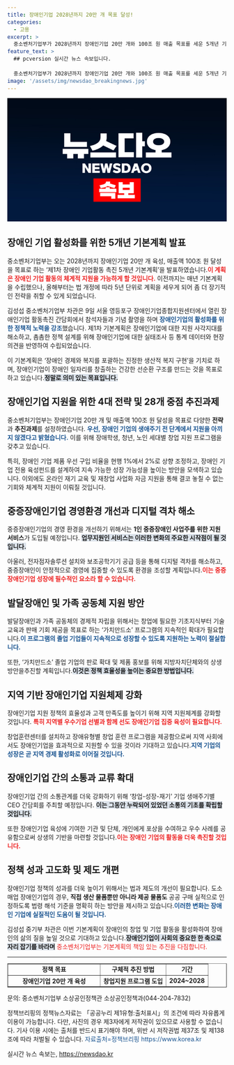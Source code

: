 ```yaml
---
title: 장애인기업 2028년까지 20만 개 목표 달성!
categories:
  - 고용
excerpt: >
  중소벤처기업부가 2028년까지 장애인기업 20만 개와 100조 원 매출 목표를 세운 5개년 기본계획을 발표했습니다. 장애인 창업과 지속 성장을 위한 체계적 지원이 강화되며, 새로운 기회 창출에 대한 기대감이 높아지고 있습니다. 클릭하고 더 알아보세요!
feature_text: >
  ## pcversion 실시간 뉴스 속보입니다.

  중소벤처기업부가 2028년까지 장애인기업 20만 개와 100조 원 매출 목표를 세운 5개년 기본계획을 발표했습니다. 장애인 창업과 지속 성장을 위한 체계적 지원이 강화되며, 새로운 기회 창출에 대한 기대감이 높아지고 있습니다. 클릭하고 더 알아보세요!
image: '/assets/img/newsdao_breakingnews.jpg'
---
```


<p><img src="/assets/img/newsdao_breakingnews.jpg" alt="pcversion 속보" /></p>

<h2 data-ke-size="size26">장애인 기업 활성화를 위한 5개년 기본계획 발표</h2>

<p data-ke-size="size16">중소벤처기업부는 오는 2028년까지 장애인기업 20만 개 육성, 매출액 100조 원 달성을 목표로 하는 ‘제1차 장애인 기업활동 촉진 5개년 기본계획’을 발표하였습니다.<b><span style="color: #ee2323;">이 계획은 장애인 기업 활동의 체계적 지원을 가능하게 할 것입니다.</span></b> 이전까지는 매년 기본계획을 수립했으나, 올해부터는 법 개정에 따라 5년 단위로 계획을 세우게 되어 좀 더 장기적인 전략을 취할 수 있게 되었습니다.</p>

<p data-ke-size="size16">김성섭 중소벤처기업부 차관은 9일 서울 영등포구 장애인기업종합지원센터에서 열린 장애인기업 활동촉진 간담회에서 참석자들과 기념 촬영을 하며 <b><span style="color: #1a5490;">장애인기업의 활성화를 위한 정책적 노력을 강조</span></b>했습니다. 제1차 기본계획은 장애인기업에 대한 지원 사각지대를 해소하고, 촘촘한 정책 설계를 위해 장애인기업에 대한 실태조사 등 통계 데이터와 현장 의견을 반영하여 수립되었습니다.</p>

<p data-ke-size="size16">이 기본계획은 ‘장애인 경제와 복지를 포괄하는 진정한 생산적 복지 구현’을 기치로 하며, 장애인기업이 장애인 일자리를 창출하는 건강한 선순환 구조를 만드는 것을 목표로 하고 있습니다.<b><span style="background-color: #21538527;">정말로 의미 있는 목표입니다.</span></b></p>

<h2 data-ke-size="size26">장애인기업 지원을 위한 4대 전략 및 28개 중점 추진과제</h2>

<p data-ke-size="size16">중소벤처기업부는 장애인기업 20만 개 및 매출액 100조 원 달성을 목표로 다양한 <b>전략</b>과 <b>추진과제</b>를 설정하였습니다. <b><span style="color: #1a5490;">우선, 장애인 기업의 생애주기 전 단계에서 지원을 아끼지 않겠다고 밝혔습니다.</span></b> 이를 위해 장애학생, 청년, 노인 세대별 창업 지원 프로그램을 갖추고 있습니다. </p>

<p data-ke-size="size16">특히, 장애인 기업 제품 우선 구입 비율을 현행 1%에서 2%로 상향 조정하고, 장애인 기업 전용 육성펀드를 설계하여 지속 가능한 성장 가능성을 높이는 방안을 모색하고 있습니다. 이외에도 온라인 재기 교육 및 재창업 사업화 자금 지원을 통해 결코 놓칠 수 없는 기회와 체계적 지원이 이뤄질 것입니다.</p>

<h2 data-ke-size="size26">중증장애인기업 경영환경 개선과 디지털 격차 해소</h2>

<p data-ke-size="size16">중증장애인기업의 경영 환경을 개선하기 위해서는 <b>1인 중증장애인 사업주를 위한 지원 서비스</b>가 도입될 예정입니다. <b><span style="background-color: #21538527;">업무지원인 서비스는 이러한 변화의 주요한 시작점이 될 것입니다.</span></b></p>

<p data-ke-size="size16">아울러, 전자점자솔루션 설치와 보조공학기기 공급 등을 통해 디지털 격차를 해소하고, 중증장애인이 안정적으로 경영에 집중할 수 있도록 환경을 조성할 계획입니다.<b><span style="color: #ee2323;">이는 중증장애인기업 성장에 필수적인 요소라 할 수 있습니다.</span></b></p>

<h2 data-ke-size="size26">발달장애인 및 가족 공동체 지원 방안</h2>

<p data-ke-size="size16">발달장애인과 가족 공동체의 경제적 자립을 위해서는 창업에 필요한 기초지식부터 기술 교육과 판매 기회 제공을 목표로 하는 ‘가치만드소’ 프로그램의 지속적인 확대가 필요합니다.<b><span style="color: #1a5490;">이 프로그램의 졸업 기업들이 지속적으로 성장할 수 있도록 지원하는 노력이 절실합니다.</span></b></p>

<p data-ke-size="size16">또한, ‘가치만드소’ 졸업 기업의 판로 확대 및 제품 홍보를 위해 지방자치단체와의 상생 방안을추진할 계획입니다.<b><span style="background-color: #21538527;">이것은 정책 효율성을 높이는 중요한 방법입니다.</span></b></p>

<h2 data-ke-size="size26">지역 기반 장애인기업 지원체제 강화</h2>

<p data-ke-size="size16">장애인기업 지원 정책의 효율성과 고객 만족도를 높이기 위해 지역 지원체계를 강화할 것입니다. <b><span style="color: #ee2323;">특히 지역별 우수기업 선별과 함께 선도 장애인기업 집중 육성이 필요합니다.</span></b></p>

<p data-ke-size="size16">창업훈련센터를 설치하고 장애유형별 창업 훈련 프로그램을 제공함으로써 지역 사회에서도 장애인기업을 효과적으로 지원할 수 있을 것이라 기대하고 있습니다.<b><span style="color: #1a5490;">지역 기업의 성장은 곧 지역 경제 활성화로 이어질 것입니다.</span></b></p>

<h2 data-ke-size="size26">장애인기업 간의 소통과 교류 확대</h2>

<p data-ke-size="size16">장애인기업 간의 소통관계를 더욱 강화하기 위해 ‘창업-성장-재기’ 기업 생애주기별 CEO 간담회를 주최할 예정입니다. <b><span style="background-color: #21538527;">이는 그동안 누락되어 있었던 소통의 기초를 확립할 것입니다.</span></b></p>

<p data-ke-size="size16">또한 장애인기업 육성에 기여한 기관 및 단체, 개인에게 포상을 수여하고 우수 사례를 공유함으로써 상생의 기반을 마련할 것입니다.<b><span style="color: #ee2323;">이는 장애인 기업의 활동을 더욱 촉진할 것입니다.</span></b></p>

<h2 data-ke-size="size26">정책 성과 고도화 및 제도 개편</h2>

<p data-ke-size="size16">장애인기업 정책의 성과를 더욱 높이기 위해서는 법과 제도의 개선이 필요합니다. 도소매업 장애인기업의 경우, <b>직접 생산 물품뿐만 아니라 제공 물품도</b> 공공 구매 실적으로 인정하도록 법령 해석 기준을 명확히 하는 방안을 제시하고 있습니다.<b><span style="color: #1a5490;">이러한 변화는 장애인 기업에 실질적인 도움이 될 것입니다.</span></b></p>

<p data-ke-size="size16">김성섭 중기부 차관은 이번 기본계획이 장애인의 창업 및 기업 활동을 활성화하여 장애인의 삶의 질을 높일 것으로 기대하고 있습니다.<b><span style="background-color: #21538527;">장애인기업이 사회의 중요한 한 축으로 자리 잡기를 바라며</span></b> <span style="color: #ee2323;">중소벤처기업부는 기본계획의 책임 있는 추진을 다짐합니다.</span></p>

<hr>

<table style="width: 100%; height: 55px;" border="1">
<tr>
<td style="text-align: center; height: 17px;"><b>정책 목표</b></td>
<td style="text-align: center; height: 17px;"><b>구체적 추진 방법</b></td>
<td style="text-align: center; height: 17px;"><b>기간</b></td>
</tr>
<tr>
<td style="text-align: center; height: 17px;"><b>장애인기업 20만 개 육성</b></td>
<td style="text-align: center; height: 17px;"><b>창업지원 프로그램 도입</b></td>
<td style="text-align: center; height: 17px;"><b>2024~2028</b></td>
</tr>
<tr>
<td style="text-align: center; height: 17px;"><b>장애인기업 매출액 100조 원 달성</b></td>
<td style="text-align: center; height: 17px;"><b>우선 구매비율 상향</b></td>
<td style="text-align: center; height: 17px;"><b>2024~2028</b></td>
</tr>
<tr>
<td style="text-align: center; height: 17px;"><b>정책 간소화 및 효율성 제고</b></td>
<td style="text-align: center; height: 17px;"><b>법 제도 개편</b></td>
<td style="text-align: center; height: 17px;"><b>2024~2025</b></td>
</tr>
</table>

<p data-ke-size="size16">문의: 중소벤처기업부 소상공인정책관 소상공인정책과(044-204-7832)</p>

<p data-ke-size="size16">정책브리핑의 정책뉴스자료는 「공공누리 제1유형:출처표시」의 조건에 따라 자유롭게 이용이 가능합니다. 다만, 사진의 경우 제3자에게 저작권이 있으므로 사용할 수 없습니다. 기사 이용 시에는 출처를 반드시 표기해야 하며, 위반 시 저작권법 제37조 및 제138조에 따라 처벌될 수 있습니다. <span style="color: #1a5490;">자료출처=정책브리핑 https://www.korea.kr</span></p>
실시간 뉴스 속보는, <a href="https://newsdao.kr" rel="dofollow">https://newsdao.kr</a>


